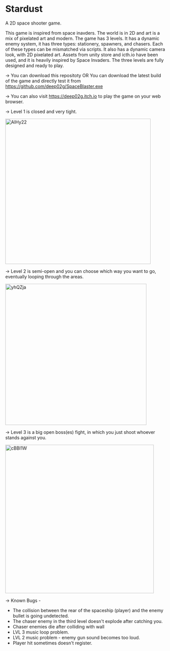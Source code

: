 # Stardust
A 2D space shooter game.

This game is inspired from space inavders. The world is in 2D and art is a mix of pixelated art and modern. 
The game has 3 levels.  It has a dynamic enemy system, it has three types: stationery, spawners, and chasers. Each of these types can be mismatched via scripts.
It also has a dynamic camera look, with 2D pixelated art. Assets from unity store and icth.io have been used, and it is heavily inspired by Space Invaders.
The three levels are fully designed and ready to play.

-> You can download this repositoty OR You can download the latest build of the game and directly test it from https://github.com/deep02g/SpaceBlaster.exe 

-> You can also visit https://deep02g.itch.io to play the game on your web browser. 




-> Level 1 is closed and very tight.
 

<img width="455" alt="AIHy22" src="https://github.com/deep02g/SpaceBlaster.exe/assets/63899250/21814365-60ff-483b-af28-f40ee176065a">


-> Level 2 is semi-open and you can choose which way you want to go, eventually looping through the areas.  

<img width="442" alt="yhQZja" src="https://github.com/deep02g/SpaceBlaster.exe/assets/63899250/26c4e207-5ecf-4089-8a36-5e91ada146b6">



-> Level 3 is a big open boss(es) fight, in which you just shoot whoever stands against you. 

<img width="465" alt="cBBI1W" src="https://github.com/deep02g/SpaceBlaster.exe/assets/63899250/0faf0124-58c7-46c2-abea-4aa473e82140">



-> Known Bugs - 

 - The collision between the rear of the spaceship (player) and the enemy bullet is going undetected. 
 - The chaser enemy in the third level doesn't explode after catching you.
 - Chaser enemies die after colliding with wall
 - LVL 3 music loop problem.
 - LVL 2 music problem - enemy gun sound becomes too loud.
 - Player hit sometimes doesn't register. 







